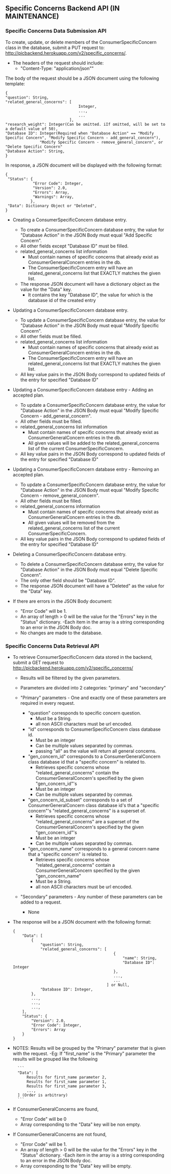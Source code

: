 ## Specific Concerns Backend API (IN MAINTENANCE)

### Specific Concerns Data Submission API
To create, update, or delete members of the ConsumerSpecificConcern class in the database, submit a PUT request to: http://picbackend.herokuapp.com/v2/specific_concerns/.

- The headers of the request should include: 
    - "Content-Type: "application/json""
    
The body of the request should be a JSON document using the following template:

```
{
"question": String,
"related_general_concerns": [
                                Integer,
                                ...,
                                ...
                            ],
"research_weight": Integer(Can be omitted. iIf omitted, will be set to a default value of 50),
"Database ID": Integer(Required when "Database Action" == "Modify Specific Concern", "Modify Specific Concern - add_general_concern"),
               "Modify Specific Concern - remove_general_concern", or "Delete Specific Concern"
"Database Action": String,
}
```

In response, a JSON document will be displayed with the following format:
```
{
 "Status": {
            "Error Code": Integer,
            "Version": 2.0,
            "Errors": Array,
            "Warnings": Array,
           },
 "Data": Dictionary Object or "Deleted",
}
```

- Creating a ConsumerSpecificConcern database entry.
    - To create a ConsumerSpecificConcern database entry, the value for "Database Action" in the JSON Body must equal "Add Specific Concern".
    - All other fields except "Database ID" must be filled.
    - related_general_concerns list information
        - Must contain names of specific concerns that already exist as ConsumerGeneralConcern entries in the db.
        - The ConsumerSpecificConcern entry will have an related_general_concerns list that EXACTLY matches the given list.
    - The response JSON document will have a dictionary object as the value for the "Data" key.
        - It contains the key "Database ID", the value for which is the database id of the created entry
    
- Updating a ConsumerSpecificConcern database entry.
    - To update a ConsumerSpecificConcern database entry, the value for "Database Action" in the JSON Body must equal "Modify Specific Concern".
    - All other fields must be filled.
    - related_general_concerns list information
        - Must contain names of specific concerns that already exist as ConsumerGeneralConcern entries in the db.
        - The ConsumerSpecificConcern entry will have an related_general_concerns list that EXACTLY matches the given list.
    - All key value pairs in the JSON Body correspond to updated fields of the entry for specified "Database ID"
    
- Updating a ConsumerSpecificConcern database entry - Adding an accepted plan.
    - To update a ConsumerSpecificConcern database entry, the value for "Database Action" in the JSON Body must equal "Modify Specific Concern - add_general_concern".
    - All other fields must be filled.
    - related_general_concerns list information
        - Must contain names of specific concerns that already exist as ConsumerGeneralConcern entries in the db.
        - All given values will be added to the related_general_concerns list of the current ConsumerSpecificConcern.
    - All key value pairs in the JSON Body correspond to updated fields of the entry for specified "Database ID"
    
- Updating a ConsumerSpecificConcern database entry - Removing an accepted plan.
    - To update a ConsumerSpecificConcern database entry, the value for "Database Action" in the JSON Body must equal "Modify Specific Concern - remove_general_concern".
    - All other fields must be filled.
    - related_general_concerns information
        - Must contain names of specific concerns that already exist as ConsumerGeneralConcern entries in the db.
        - All given values will be removed from the related_general_concerns list of the current ConsumerSpecificConcern.
    - All key value pairs in the JSON Body correspond to updated fields of the entry for specified "Database ID"

- Deleting a ConsumerSpecificConcern database entry.
    - To delete a ConsumerSpecificConcern database entry, the value for "Database Action" in the JSON Body must equal "Delete Specific Concern".
    - The only other field should be "Database ID".
    - The response JSON document will have a "Deleted" as the value for the "Data" key.
    
- If there are errors in the JSON Body document:
    - "Error Code" will be 1.
    - An array of length > 0 will be the value for the "Errors" key in the "Status" dictionary.
        -Each item in the array is a string corresponding to an error in the JSON Body doc.
    - No changes are made to the database.
    
    
### Specific Concerns Data Retrieval API
- To retrieve ConsumerSpecificConcern data stored in the backend, submit a GET request to http://picbackend.herokuapp.com/v2/specific_concerns/
    - Results will be filtered by the given parameters.
    - Parameters are divided into 2 categories: "primary" and "secondary"
    
    - "Primary" parameters - One and exactly one of these parameters are required in every request.
        - "question" corresponds to specific concern question.
            - Must be a String.
            - all non ASCII characters must be url encoded.
        - "id" corresponds to ConsumerSpecificConcern class database id.
            - Must be an integer
            - Can be multiple values separated by commas.
            - passing "all" as the value will return all general concerns.
        - "gen_concern_id" corresponds to a ConsumerGeneralConcern class database id that a "specific concern" is related to.
            - Retrieves specific concerns whose "related_general_concerns" contain the ConsumerGeneralConcern's specified by the  given "gen_concern_id"'s
            - Must be an integer
            - Can be multiple values separated by commas.
        - "gen_concern_id_subset" corresponds to a set of ConsumerGeneralConcern class database id's that a "specific concern"'s "related_general_concerns" is a superset of.
            - Retrieves specific concerns whose "related_general_concerns" are a superset of the ConsumerGeneralConcern's specified by the  given "gen_concern_id"'s
            - Must be an integer
            - Can be multiple values separated by commas.
        - "gen_concern_name" corresponds to a general concern name that a "specific concern" is related to.
            - Retrieves specific concerns whose "related_general_concerns" contain a ConsumerGeneralConcern specified by the given "gen_concern_name"
            - Must be a String.
            - all non ASCII characters must be url encoded.
    
    - "Secondary" parameters - Any number of these parameters can be added to a request.
        - None
        
- The response will be a JSON document with the following format:
    ```
    {
        "Data": [
            {
                "question": String,
                "related_general_concerns": [
                                                {
                                                    "name": String,
                                                    "Database ID": Integer
                                                },
                                                ...,
                                                ...
                                             ] or Null,
                "Database ID": Integer,
            },
            ...,
            ...,
            ...,
        ],
        "Status": {
            "Version": 2.0,
            "Error Code": Integer,
            "Errors": Array
        }
    }
    ```

- NOTES: Results will be grouped by the "Primary" parameter that is given with the request.
    -Eg: If "first_name" is the "Primary" parameter the results will be grouped like the following
        
        ```
        "Data": [
            Results for first_name parameter 2,
            Results for first_name parameter 1,
            Results for first_name parameter 3,
            ...,
        ] (Order is arbitrary)
        ```
        
- If ConsumerGeneralConcerns are found,
    - "Error Code" will be 0
    - Array corresponding to the "Data" key will be non empty.
- If ConsumerGeneralConcerns are not found,
    - "Error Code" will be 1.
    - An array of length > 0 will be the value for the "Errors" key in the "Status" dictionary.
        -Each item in the array is a string corresponding to an error in the JSON Body doc.
    - Array corresponding to the "Data" key will be empty.